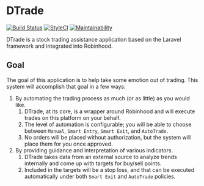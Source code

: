 # DTrade
[![Build Status](https://travis-ci.org/lukasyelle/DTrade.svg?branch=master)](https://travis-ci.org/lukasyelle/DTrade)
[![StyleCI](https://github.styleci.io/repos/163559139/shield?branch=master)](https://github.styleci.io/repos/163559139) 
[![Maintainability](https://api.codeclimate.com/v1/badges/f7a172518dfe07dcd0e8/maintainability)](https://codeclimate.com/github/lukasyelle/DTrade/maintainability)

DTrade is a stock trading assistance application based on the Laravel framework and integrated into Robinhood.

## Goal
The goal of this application is to help take some emotion out of trading. This system will accomplish that goal in a few ways:

1) By automating the trading process as much (or as little) as you would like.
    1) DTrade, at its core, is a wrapper around Robinhood and will execute trades on this platform on your behalf.
    2) The level of automation is configurable; you will be able to choose between `Manual`, `Smart Entry`, `Smart Exit`, and `AutoTrade`.
    3) No orders will be placed without authorization, but the system will place them for you once approved.
2) By providing guidance and interpretation of various indicators.
    1) DTrade takes data from an external source to analyze trends internally and come up with targets for buy/sell points.
    3) Included in the targets will be a stop loss, and that can be executed automatically under both `Smart Exit` and `AutoTrade` policies.

